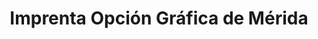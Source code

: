 ---
title: "Imprenta Opción Gráfica de Mérida"
url: /merida/imprenta-opcion-grafica-de-merida/
shop: Wettbüro
---